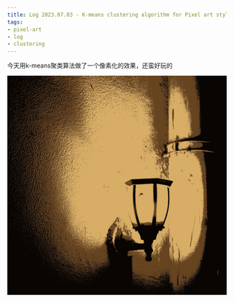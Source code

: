 ```yaml
---
title: Log 2023.07.03 - K-means clustering algorithm for Pixel art style
tags:
- pixel-art
- log
- clustering
---
```


今天用k-means聚类算法做了一个像素化的效果，还蛮好玩的

![](log/2023/7/attachments/3ed5fee41bd566be093bebd62a33d12.jpg)